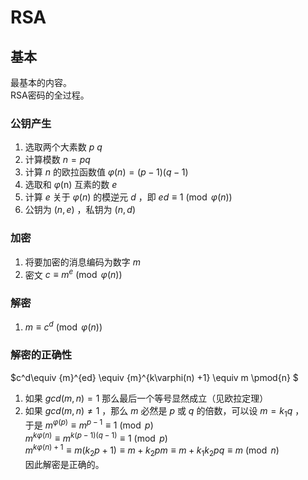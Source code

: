 # RSA
## 基本
最基本的内容。  
RSA密码的全过程。  
### 公钥产生
1. 选取两个大素数 $p$ $q$  
2. 计算模数 $n = pq$
3. 计算 $n$ 的欧拉函数值 $\varphi(n)=(p-1)(q-1)$
4. 选取和 $\varphi$(n) 互素的数 $e$
5. 计算 $e$ 关于 $\varphi(n)$ 的模逆元 $d$ ，即 $ed\equiv 1\pmod{\varphi(n)}$
6. 公钥为 $(n,e)$ ，私钥为 $(n,d)$

### 加密
1. 将要加密的消息编码为数字 $m$
2. 密文 $c\equiv m^e\pmod{\varphi(n)}$

### 解密
1. $m\equiv c^d\pmod{\varphi(n)}$

### 解密的正确性
$c^d\equiv {m}^{ed} \equiv {m}^{k\varphi(n) +1} \equiv m \pmod{n} $   
1. 如果 $gcd(m,n)=1$ 那么最后一个等号显然成立（见欧拉定理）
2. 如果 $gcd(m,n)\neq 1$ ，那么 $m$ 必然是 $p$ 或 $q$ 的倍数，可以设 $m=k_1q$ ，  
   于是 ${m}^{\varphi(p)}\equiv{m}^{p-1}\equiv 1\pmod{p}$  
   ${m}^{k\varphi(n)}\equiv{m}^{k(p-1)(q-1)}\equiv 1\pmod{p}$  
   ${m}^{k\varphi(n)+1}\equiv m(k_2p+1)\equiv m+k_2pm\equiv m+k_1k_2pq\equiv m\pmod{n}$   
因此解密是正确的。
